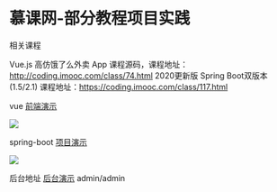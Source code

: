 # 慕课网-部分教程项目实践

相关课程

Vue.js 高仿饿了么外卖 App 课程源码，课程地址： http://coding.imooc.com/class/74.html
2020更新版 Spring Boot双版本(1.5/2.1) 课程地址：https://coding.imooc.com/class/117.html

vue [前端演示](http://demo.gqz666.cn/sell/ "前端演示")

![](https://raw.githubusercontent.com/gxdyxh/elm2/master/vue2.5-sell/qr.png)

spring-boot [项目演示](http://demo.gqz666.cn/waimai/ "项目演示")

![](https://raw.githubusercontent.com/gxdyxh/elm2/master/springboot-sell/qr.png)

后台地址 [后台演示](http://demo.gqz666.cn/waimai/seller/login "后台演示") admin/admin
